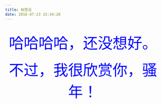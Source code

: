 ```yaml
---
title: 标签云
date: 2016-07-23 15:34:20
---
```


<br>

<center><font color='blue' size=24>哈哈哈哈，还没想好。</font><center>
<br> 
<center><font color='blue' size=24>不过，我很欣赏你，骚年！</font><center>